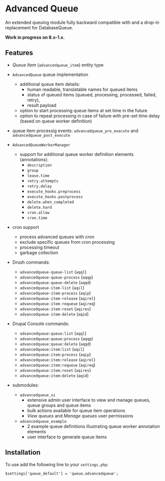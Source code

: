 # Advanced Queue

An extended queuing module fully backward compatible with and a drop-in replacement for DatabaseQueue.

**Work in progress on 8.x-1.x.**


## Features

  * _Queue Item_ (`advancedqueue_item`) entity type
  
  * `AdvancedQueue` queue implementation
    - additional queue item details:
      - human readable, translatable names for queued items
      - status of queued items (queued, processing, processed, failed, retry),
      - result payload
    - option to start processing queue items at set time in the future
    - option to repeat processing in case of failure with pre-set time delay (based on queue worker definition)
  
  * queue item processig events: `advancedqueue_pre_execute` and `advancedqueue_post_execute`
  
  * `AdvancedQueueWorkerManager`
    - support for additional queue worker definition elements (annotations):
      - `description`
      - `group`
      - `lease.time`
      - `retry.attempts`
      - `retry.delay`
      - `execute_hooks.preprocess`
      - `execute_hooks.postprocess`
      - `delete.when_completed`
      - `delete.hard`
      - `cron.allow`
      - `cron.time`
  
  * cron support
    - process advanced queues with cron
    - exclude specific queues from cron processing
    - processing timeout
    - garbage collection
  
  * Drush commands:
    - `advancedqueue-queue-list` (`aqql`)                                                                            
    - `advancedqueue-queue-process` (`aqqp`)
    - `advancedqueue-queue-delete` (`aqqd`)                                                                          
    - `advancedqueue-item-list` (`aqil`)                                                                             
    - `advancedqueue-item-process` (`aqip`)                                                                          
    - `advancedqueue-item-release` (`aqirel`)                                                                        
    - `advancedqueue-item-requeue` (`aqireq`)                                                                        
    - `advancedqueue-item-reset` (`aqires`)                                                                          
    - `advancedqueue-item-delete` (`aqid`)                                                                           

  * Drupal Console commands:
    - `advancedqueue:queue:list` (`aqql`)
    - `advancedqueue:queue:process` (`aqqp`)
    - `advancedqueue:queue:delete` (`aqqd`)
    - `advancedqueue:item:list` (`aqil`)
    - `advancedqueue:item:process` (`aqip`)
    - `advancedqueue:item:release` (`aqirel`)
    - `advancedqueue:item:requeue` (`aqireq`)
    - `advancedqueue:item:reset` (`aqires`)
    - `advancedqueue:item:delete` (`aqid`)

  * submodules:
    - `advancedqueue_ui`
      - extensive admin user interface to view and manage queues, queue groups and queue items
      - bulk actions available for queue item operations
      - _View queues_ and _Manage queues_ user permissions
    - `advancedqueue_example`
      - 2 example queue definitions illustrating queue worker annotation elements
      - user interface to generate queue items

## Installation

To use add the following line to your `settings.php`:

`$settings['queue_default'] = 'queue.advancedqueue';`
